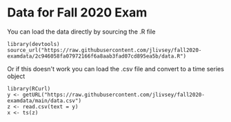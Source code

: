 # Data for Fall 2020 Exam

You can load the data directly by sourcing the .R file

    library(devtools)
    source_url("https://raw.githubusercontent.com/jlivsey/fall2020-examdata/2c946058fa07972166f6a8aab3fad07cd895ea5b/data.R")

Or if this doesn't work you can load the .csv file and convert to a time series object

    library(RCurl)
    y <- getURL("https://raw.githubusercontent.com/jlivsey/fall2020-examdata/main/data.csv")
    z <- read.csv(text = y)
    x <- ts(z)
 
